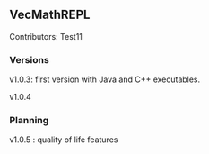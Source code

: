 ## VecMathREPL

Contributors:
Test11
### Versions
v1.0.3: first version with Java and C++ executables.

v1.0.4

### Planning

v1.0.5 : quality of life features
